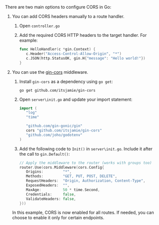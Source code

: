 There are two main options to configure CORS in Go:

1. You can add CORS headers manually to a route handler.
   1. Open `controller.go`
   1. Add the required CORS HTTP headers to the target handler. For example:

      ```go
      func HelloHandler(c *gin.Context) {
         c.Header("Access-Control-Allow-Origin", "*")
         c.JSON(http.StatusOK, gin.H{"message": "Hello world!"})
      }
      ```

1. You can use the [gin-cors](https://github.com/itsjamie/gin-cors) middleware.
   1. Install `gin-cors` as a dependency using `go get`:

      ```shell
      go get github.com/itsjamie/gin-cors
      ```

   1. Open `server\init.go` and update your import statement:

      ```go
      import (
         "log"
         "time"

         "github.com/gin-gonic/gin"
         cors "github.com/itsjamie/gin-cors"
         "github.com/joho/godotenv"
      )
      ```

   1. Add the following code to `Init()` in `server\init.go`. Include it after the call to `gin.Default()`:

      ```go
      // Apply the middleware to the router (works with groups too)
      router.Use(cors.Middleware(cors.Config{
         Origins:         "*",
         Methods:         "GET, PUT, POST, DELETE",
         RequestHeaders:  "Origin, Authorization, Content-Type",
         ExposedHeaders:  "",
         MaxAge:          50 * time.Second,
         Credentials:     false,
         ValidateHeaders: false,
      }))
      ```

   In this example, CORS is now enabled for all routes. If needed, you can choose to enable it only for certain endpoints.
